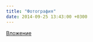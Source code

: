 ```yaml
---
title: "Фотография"
date: 2014-09-25 13:43:00 +0300
---
```



[Вложение](/assets/vk_photos/3/eGQo9frOLHg.jpg)
